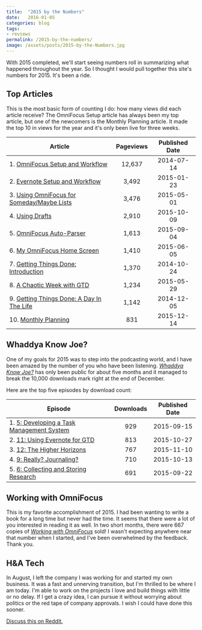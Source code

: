 ```yaml
---
title:  "2015 by the Numbers"
date:   2016-01-05
categories: blog
tags:
- reviews
permalink: /2015-by-the-numbers/
image: /assets/posts/2015-by-the-Numbers.jpg
---
```


With 2015 completed, we'll start seeing numbers roll in summarizing what happened throughout the year. So I thought I would pull together this site's numbers for 2015. It's been a ride. 
<!--more-->

## Top Articles

This is the most basic form of counting I do: how many views did each article receive? The OmniFocus Setup article has always been my top article, but one of the newcomers is the Monthly Planning article. It made the top 10 in views for the year and it's only been live for three weeks. 

| Article | Pageviews | Published Date |
|----------| :-----: | :-----: |
| 1. [OmniFocus Setup and Workflow](http://joebuhlig.com/omnifocus-setup-workflow/) | 12,637 | 2014-07-14 |
| 2. [Evernote Setup and Workflow](http://joebuhlig.com/evernote-setup-workflow/) | 3,492 | 2015-01-23 |
| 3. [Using OmniFocus for Someday/Maybe Lists](http://joebuhlig.com/using-omnifocus-for-somedaymaybe-lists/) | 3,476 | 2015-05-01 |
| 4. [Using Drafts](http://joebuhlig.com/using-drafts/) | 2,910 | 2015-10-09 |
| 5. [OmniFocus Auto-Parser](http://joebuhlig.com/omnifocus-auto-parser/) | 1,613 | 2015-09-04 | 
| 6. [My OmniFocus Home Screen](http://joebuhlig.com/my-omnifocus-home-screen/) | 1,410 | 2015-06-05 |
| 7. [Getting Things Done: Introduction](http://joebuhlig.com/getting-things-done-introduction/) | 1,370 | 2014-10-24 |
| 8. [A Chaotic Week with GTD](http://joebuhlig.com/a-chaotic-week-with-gtd/) | 1,234 | 2015-05-29 |
| 9. [Getting Things Done: A Day In The Life](http://joebuhlig.com/getting-things-done-day-life/) | 1,142 | 2014-12-05 |
| 10. [Monthly Planning](http://joebuhlig.com/monthly-planning/) | 831 | 2015-12-14 |

## Whaddya Know Joe?

One of my goals for 2015 was to step into the podcasting world, and I have been amazed by the number of you who have been listening. [_Whaddya Know Joe?_](http://joebuhlig.com/whaddyaknowjoe/) has only been public for about five months and it managed to break the 10,000 downloads mark right at the end of December.

Here are the top five episodes by download count:

| Episode | Downloads | Published Date |
|----------| :-----: | :-----: |
| 1. [5: Developing a Task Management System](http://joebuhlig.com/5/) | 929 | 2015-09-15 |
| 2. [11: Using Evernote for GTD](http://joebuhlig.com/11/) | 813 | 2015-10-27 |
| 3. [12: The Higher Horizons](http://joebuhlig.com/12/) | 767 | 2015-11-10 |
| 4. [9: Really? Journaling?](http://joebuhlig.com/9/) | 710 | 2015-10-13 |
| 5. [6: Collecting and Storing Research](http://joebuhlig.com/6/) | 691 | 2015-09-22 |

## Working with OmniFocus

This is my favorite accomplishment of 2015. I had been wanting to write a book for a long time but never had the time. It seems that there were a lot of you interested in reading it as well. In two short months, there were 667 copies of [_Working with OmniFocus_](https://tools.joebuhlig.com/working-with-omnifocus/) sold! I wasn't expecting anywhere near that number when I started, and I've been overwhelmed by the feedback. Thank you.

## H&A Tech

In August, I left the company I was working for and started my own business. It was a fast and unnerving transition, but I'm thrilled to be where I am today. I'm able to work on the projects I love and build things with little or no delay. If I get a crazy idea, I can pursue it without worrying about politics or the red tape of company approvals. I wish I could have done this sooner.

[Discuss this on Reddit.](https://www.reddit.com/r/joebuhlig/comments/3zk075/2015_by_the_numbers/)